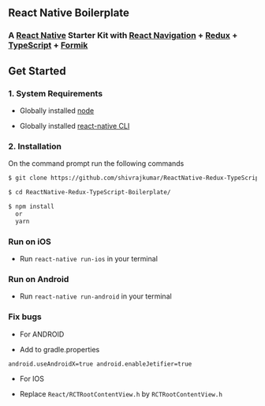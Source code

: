 ## React Native Boilerplate

### A [React Native](https://facebook.github.io/react-native/docs/getting-started.html) Starter Kit with [React Navigation](https://reactnavigation.org/) + [Redux](https://github.com/reactjs/redux) + [TypeScript](https://github.com/microsoft/TypeScript) + [Formik](https://github.com/jaredpalmer/formik)

## Get Started

### 1. System Requirements

- Globally installed [node](https://nodejs.org/en/)

- Globally installed [react-native CLI](https://facebook.github.io/react-native/docs/getting-started.html)

### 2. Installation

On the command prompt run the following commands

```sh
$ git clone https://github.com/shivrajkumar/ReactNative-Redux-TypeScript-Boilerplate.git

$ cd ReactNative-Redux-TypeScript-Boilerplate/

$ npm install
  or
  yarn
```

### Run on iOS

- Run `react-native run-ios` in your terminal

### Run on Android

- Run `react-native run-android` in your terminal

### Fix bugs

* For ANDROID

- Add to gradle.properties

`android.useAndroidX=true
android.enableJetifier=true`

* For IOS

- Replace `React/RCTRootContentView.h` by `RCTRootContentView.h`
